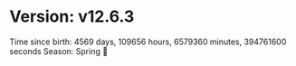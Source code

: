 # Version: v12.6.3
Time since birth: 4569 days, 109656 hours, 6579360 minutes, 394761600 seconds
Season: Spring 🌸
